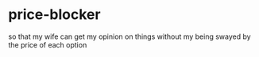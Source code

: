 # price-blocker
so that my wife can get my opinion on things without my being swayed by the price of each option
